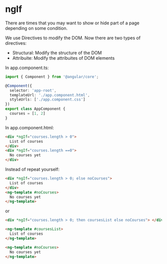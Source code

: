 # ngIf

There are times that you may want to show or hide part of a page depending on some condition.

We use Directives to modify the DOM. Now there are two types of directives:
- Structural: Modify the structure of the DOM
- Attribuite: Modify the attribuites of DOM elements

In app.component.ts:

```ts
import { Component } from '@angular/core';

@Component({
  selector: 'app-root',
  templateUrl: './app.component.html',
  styleUrls: ['./app.component.css']
})
export class AppComponent {
  courses = [1, 2]
}
```

In app.component.html:

```html
<div *ngIf="courses.length > 0">
  List of courses
</div>
<div *ngIf="courses.length ==0">
  No courses yet
</div>
```

Instead of repeat yourself:
```html
<div *ngIf="courses.length > 0; else noCourses">
  List of courses
</div>
<ng-template #noCourses>
  No courses yet
</ng-template>
```

or

```html
<div *ngIf="courses.length > 0; then coursesList else noCourses"> </div>

<ng-template #coursesList>
  List of courses
</ng-template>

<ng-template #noCourses>
  No courses yet
</ng-template>

```